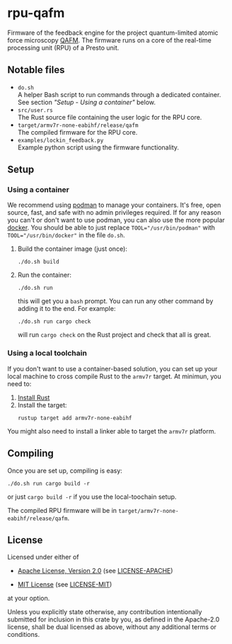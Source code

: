 # rpu-qafm

Firmware of the feedback engine for the project quantum-limited atomic force microscopy
[QAFM](https://qafm.eu/). The firmware runs on a core of the real-time processing unit (RPU) of a
Presto unit.

## Notable files

- `do.sh`  
    A helper Bash script to run commands through a dedicated container. See section *"Setup - Using
    a container"* below.
- `src/user.rs`  
    The Rust source file containing the user logic for the RPU core.
- `target/armv7r-none-eabihf/release/qafm`  
    The compiled firmware for the RPU core.
- `examples/lockin_feedback.py`  
    Example python script using the firmware functionality.

## Setup

### Using a container

We recommend using [podman](https://podman.io/) to manage your containers. It's free, open source,
fast, and safe with no admin privileges required. If for any reason you can't or don't want to use
podman, you can also use the more popular [docker](https://www.docker.com/). You should be able to
just replace `TOOL="/usr/bin/podman"` with `TOOL="/usr/bin/docker"` in the file `do.sh`.

1. Build the container image (just once):
    ```
    ./do.sh build
    ```

1. Run the container:
    ```
    ./do.sh run
    ```
    this will get you a `bash` prompt. You can run any other command by adding it to the end. For
    example:
    ```
    ./do.sh run cargo check
    ```
    will run `cargo check` on the Rust project and check that all is great.

### Using a local toolchain

If you don't want to use a container-based solution, you can set up your local machine to cross
compile Rust to the `armv7r` target. At minimun, you need to:

1. [Install Rust](https://www.rust-lang.org/tools/install)
1. Install the target:
    ```
    rustup target add armv7r-none-eabihf
    ```

You might also need to install a linker able to target the `armv7r` platform.

## Compiling

Once you are set up, compiling is easy:
```
./do.sh run cargo build -r
```
or just `cargo build -r` if you use the local-toochain setup.

The compiled RPU firmware will be in `target/armv7r-none-eabihf/release/qafm`.

## License

Licensed under either of

* [Apache License, Version 2.0](https://www.apache.org/licenses/LICENSE-2.0)
  (see [LICENSE-APACHE](LICENSE-APACHE))

* [MIT License](https://opensource.org/licenses/MIT)
  (see [LICENSE-MIT](LICENSE-MIT))

at your option.

Unless you explicitly state otherwise, any contribution intentionally submitted for inclusion in
this crate by you, as defined in the Apache-2.0 license, shall be dual licensed as above, without
any additional terms or conditions.
